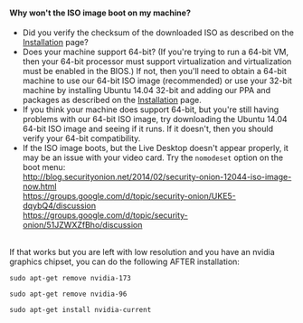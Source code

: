 #### Why won't the ISO image boot on my machine? ####
  * Did you verify the checksum of the downloaded ISO as described on the [Installation](Installation) page?
  * Does your machine support 64-bit?  (If you're trying to run a 64-bit VM, then your 64-bit processor must support virtualization and virtualization must be enabled in the BIOS.)  If not, then you'll need to obtain a 64-bit machine to use our 64-bit ISO image (recommended) or use your 32-bit machine by installing Ubuntu 14.04 32-bit and adding our PPA and packages as described on the [Installation](Installation) page.
  * If you think your machine does support 64-bit, but you're still having problems with our 64-bit ISO image, try downloading the Ubuntu 14.04 64-bit ISO image and seeing if it runs.  If it doesn't, then you should verify your 64-bit compatibility.
  * If the ISO image boots, but the Live Desktop doesn't appear properly, it may be an issue with your video card.  Try the `nomodeset` option on the boot menu:<br>
<a href='http://blog.securityonion.net/2014/02/security-onion-12044-iso-image-now.html'>http://blog.securityonion.net/2014/02/security-onion-12044-iso-image-now.html</a><br>
<a href='https://groups.google.com/d/topic/security-onion/UKE5-dqybQ4/discussion'>https://groups.google.com/d/topic/security-onion/UKE5-dqybQ4/discussion</a><br>
<a href='https://groups.google.com/d/topic/security-onion/51JZWXZfBho/discussion'>https://groups.google.com/d/topic/security-onion/51JZWXZfBho/discussion</a><br>
<br>
If that works but you are left with low resolution and you have an nvidia graphics chipset, you can do the following AFTER installation:<br>
<pre><code>sudo apt-get remove nvidia-173<br>
sudo apt-get remove nvidia-96<br>
sudo apt-get install nvidia-current<br>
</code></pre>